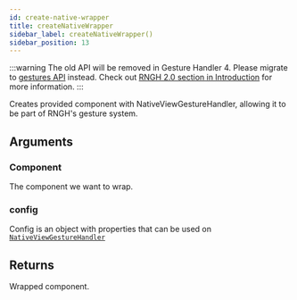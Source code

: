 ```yaml
---
id: create-native-wrapper
title: createNativeWrapper
sidebar_label: createNativeWrapper()
sidebar_position: 13
---
```


:::warning
The old API will be removed in Gesture Handler 4. Please migrate to [gestures API](/docs/gestures/gesture) instead. Check out [RNGH 2.0 section in Introduction](/docs/#rngh-20) for more information.
:::

Creates provided component with NativeViewGestureHandler, allowing it to be part of RNGH's
gesture system.

## Arguments

### Component

The component we want to wrap.

### config

Config is an object with properties that can be used on [`NativeViewGestureHandler`](/docs/gesture-handlers/nativeview-gh)

## Returns

Wrapped component.
